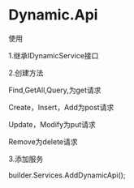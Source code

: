 # Dynamic.Api

使用

1.继承IDynamicService接口

2.创建方法

Find,GetAll,Query,为get请求

Create，Insert，Add为post请求

Update，Modify为put请求

Remove为delete请求

3.添加服务

builder.Services.AddDynamicApi();